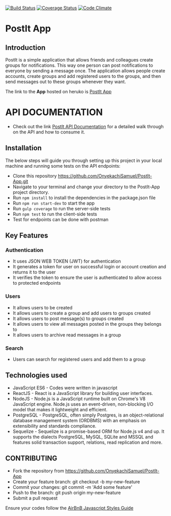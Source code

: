 [![Build Status](https://travis-ci.org/OnyekachiSamuel/PostIt-App.svg)](https://travis-ci.org/OnyekachiSamuel/PostIt-App)
[![Coverage Status](https://coveralls.io/repos/github/OnyekachiSamuel/PostIt-App/badge.svg?branch=tests)](https://coveralls.io/github/OnyekachiSamuel/PostIt-App?branch=tests)
[![Code Climate](https://codeclimate.com/github/OnyekachiSamuel/PostIt-App/badges/gpa.svg)](https://codeclimate.com/github/OnyekachiSamuel/PostIt-App)


# PostIt App

## Introduction 
PostIt is a simple application that allows friends and colleagues create groups for notifications. This way one person can post notifications to everyone by sending a message once. The application allows people create accounts, create groups and add registered users to the groups, and then send messages out to these groups whenever they want.

The link to the **App** hosted on heruko is  [PostIt App](http://postico.herokuapp.com)


# API DOCUMENTATION
- Check out the link [PostIt API Documentation](https://onyekachisamuel.github.io/slate) for a detailed walk through on the API and how to consume it.

## Installation

The below steps will guide you through setting up this project in your local machine and running some tests on the API
endpoints:

- Clone this repository https://github.com/OnyekachiSamuel/PostIt-App.git
- Navigate to your terminal and change your directory to the PostIt-App project directory.
- Run `npm install` to install the dependencies in the package.json file 
- Run `npm run start-dev` to start the app
- Run `gulp coverage` to run the server-side tests
- Run `npm test` to run the client-side tests
- Test for endpoints can be done with postman

## Key Features

### Authentication
- It uses JSON WEB TOKEN (JWT) for authentication
- It generates a token for user on successful login or account creation and returns it to the user
- It verifies the token to ensure the user is authenticated to allow access to protected endpoints

### Users
- It allows users to be created
- It allows users to create a group and add users to groups created
- It allows users to post message(s) to groups created
- It allows users to view all messages posted in the groups they belongs to
- It allows users to archive read messages in a group

### Search
- Users can search for registered users and add them to a group


## Technologies used
- JavaScript ES6 - Codes were written in javascript
- ReactJS - React is a JavaScript library for building user interfaces.
- NodeJS - Node.js is a JavaScript runtime built on Chrome's V8 JavaScript engine. Node.js uses an event-driven, non-blocking I/O model that makes it lightweight and efficient.
- PostgreSQL - PostgreSQL, often simply Postgres, is an object-relational database management system (ORDBMS) with an emphasis on extensibility and standards compliance.
- Sequelize - Sequelize is a promise-based ORM for Node.js v4 and up. It supports the dialects PostgreSQL, MySQL, SQLite and MSSQL and features solid transaction support, relations, read replication and more.



## CONTRIBUTING

- Fork the repository from https://github.com/OnyekachiSamuel/PostIt-App
- Create your feature branch: git checkout -b my-new-feature
- Commit your changes: git commit -m 'Add some feature'
- Push to the branch: git push origin my-new-feature
- Submit a pull request 

Ensure your codes follow the [AirBnB Javascript Styles Guide](https://github.com/airbnb/javascript)
